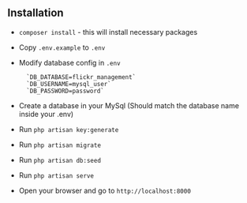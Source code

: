

## Installation

- `composer install` - this will install necessary packages
- Copy `.env.example` to `.env`
- Modify database config in `.env`

        `DB_DATABASE=flickr_management`
        `DB_USERNAME=mysql_user`
        `DB_PASSWORD=password`
        
- Create a database in your MySql (Should match the database name inside your .env)
- Run `php artisan key:generate`
- Run `php artisan migrate`
- Run `php artisan db:seed`
- Run `php artisan serve`
- Open your browser and go to `http://localhost:8000`

